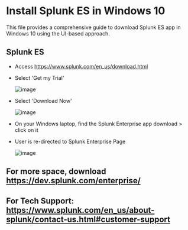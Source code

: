 # Install Splunk ES in Windows 10

This file provides a comprehensive guide to download Splunk ES app in Windows 10 using the UI-based approach.

## Splunk ES
* Access https://www.splunk.com/en_us/download.html
  
* Select 'Get my Trial'
  
  ![image](https://github.com/user-attachments/assets/4302d895-dda7-44c9-859c-9dabf56d6737)

* Select 'Download Now'
  
  ![image](https://github.com/user-attachments/assets/99a54057-9db6-439f-8e9f-3d6e8d7c9361)

* On your Windows laptop, find the Splunk Enterprise app download > click on it

* User is re-directed to Splunk Enterprise Page

  ![image](https://github.com/user-attachments/assets/723c9796-867b-465c-97c4-40bb2d0868b1)

## For more space, download https://dev.splunk.com/enterprise/

## For Tech Support: https://www.splunk.com/en_us/about-splunk/contact-us.html#customer-support
